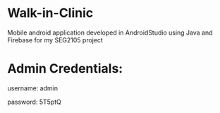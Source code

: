 # Walk-in-Clinic
Mobile android application developed in AndroidStudio using Java and Firebase for my SEG2105 project

# Admin Credentials:

username: admin

password: 5T5ptQ
